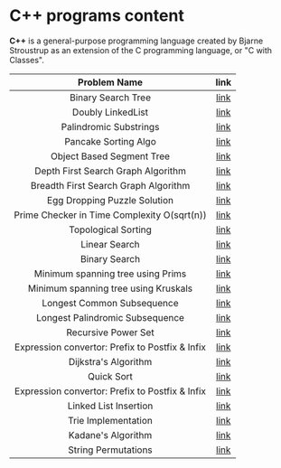 # C++ programs content

**C++** is a general-purpose programming language created by Bjarne Stroustrup as an extension of the C programming language, or "C with Classes".

|       Problem Name        |                           link                            |
| :-----------------------: | :-------------------------------------------------------: |
|    Binary Search Tree     |                     [link](./BST.cpp)                     |
|     Doubly LinkedList     |              [link](./doublyLinkedList.cpp)               |
|  Palindromic Substrings   |            [link](./PalindromicSubstrings.cpp)            |
|   Pancake Sorting Algo    |                 [link](./PancakeSort.cpp)                 |
| Object Based Segment Tree | [link](./SegmentTree/segment_tree_build_update_query.cpp) |
| Depth First Search Graph Algorithm  |          [link](./dfs_traversal.cpp)            |
|Breadth First Search Graph Algorithm |         [link](./bfs_traversal.cpp)             |
|Egg Dropping Puzzle Solution         |                 [link](./eggpuzzle.cpp)         |
| Prime Checker in Time Complexity O(sqrt(n)) |    [link](./primechecker.cpp)           |
| Topological Sorting       |                   [link](./TopolgicalSort.cpp)            |
| Linear Search             |                   [link](./linearSearch.cpp)              |
| Binary Search             |                   [link](./binarySearch.cpp)              |
| Minimum spanning tree using Prims             |[link](./MST_Prims.cpp)                |
| Minimum spanning tree using Kruskals          |[link](./MST_Kruskals.cpp)             |
| Longest Common Subsequence|              [link](./longest_common_subsequence.cpp)     |
| Longest Palindromic Subsequence|    [link](./longest_palindromic_subsequence.cpp)     |
| Recursive Power Set       |         [link](./recursivePowerSetOfString.cpp)           |
| Expression convertor: Prefix to Postfix & Infix|    [link](./prefixConverter.cpp)     |
| Dijkstra's Algorithm  |  [link](Dijkstras_Algorithm/dijkstras_algorithm_sssp.cpp)     |
| Quick Sort                |         [link](./Quick_Sort.cpp)                          |  
| Expression convertor: Prefix to Postfix & Infix|    [link](./prefixConverter.cpp)     |
| Linked List Insertion     |               [link](./singlyLinkedList.cpp)              |
| Trie Implementation       |               [link](./trie_implementation.cpp)           |
| Kadane's Algorithm        |                   [link](./kadanes.cpp)                   |
| String Permutations       |                    [link](./stringPermutations.cpp)       |
